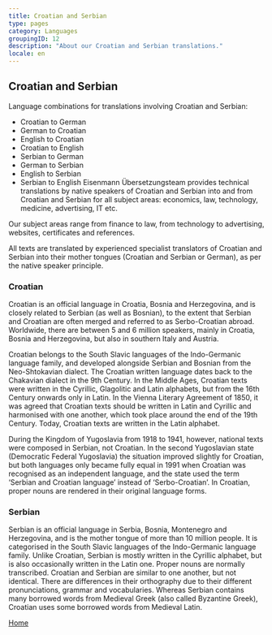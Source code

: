 ```yaml
---
title: Croatian and Serbian
type: pages
category: Languages
groupingID: 12
description: "About our Croatian and Serbian translations."
locale: en
---
```


## Croatian and Serbian

Language combinations for translations involving Croatian and Serbian:
- Croatian to German
- German to Croatian
- English to Croatian
- Croatian to English
- Serbian to German
- German to Serbian
- English to Serbian
- Serbian to English
Eisenmann Übersetzungsteam provides technical translations by native speakers of Croatian and Serbian into and from Croatian and Serbian for all subject areas: economics, law, technology, medicine, advertising, IT etc.

Our subject areas range from finance to law, from technology to advertising, websites, certificates and references.

All texts are translated by experienced specialist translators of Croatian and Serbian into their mother tongues (Croatian and Serbian or German), as per the native speaker principle.

### Croatian
Croatian is an official language in Croatia, Bosnia and Herzegovina, and is closely related to Serbian (as well as Bosnian), to the extent that Serbian and Croatian are often merged and referred to as Serbo-Croatian abroad. Worldwide, there are between 5 and 6 million speakers, mainly in Croatia, Bosnia and Herzegovina, but also in southern Italy and Austria.

Croatian belongs to the South Slavic languages of the Indo-Germanic language family, and developed alongside Serbian and Bosnian from the Neo-Shtokavian dialect. The Croatian written language dates back to the Chakavian dialect in the 9th Century. In the Middle Ages, Croatian texts were written in the Cyrillic, Glagolitic and Latin alphabets, but from the 16th Century onwards only in Latin. In the Vienna Literary Agreement of 1850, it was agreed that Croatian texts should be written in Latin and Cyrillic and harmonised with one another, which took place around the end of the 19th Century. Today, Croatian texts are written in the Latin alphabet.

During the Kingdom of Yugoslavia from 1918 to 1941, however, national texts were composed in Serbian, not Croatian. In the second Yugoslavian state (Democratic Federal Yugoslavia) the situation improved slightly for Croatian, but both languages only became fully equal in 1991 when Croatian was recognised as an independent language, and the state used the term ‘Serbian and Croatian language’ instead of ‘Serbo-Croatian’. In Croatian, proper nouns are rendered in their original language forms.

### Serbian
Serbian is an official language in Serbia, Bosnia, Montenegro and Herzegovina, and is the mother tongue of more than 10 million people. It is categorised in the South Slavic languages of the Indo-Germanic language family. Unlike Croatian, Serbian is mostly written in the Cyrillic alphabet, but is also occasionally written in the Latin one. Proper nouns are normally transcribed. Croatian and Serbian are similar to one another, but not identical. There are differences in their orthography due to their different pronunciations, grammar and vocabularies. Whereas Serbian contains many borrowed words from Medieval Greek (also called Byzantine Greek), Croatian uses some borrowed words from Medieval Latin.

[Home](/about/landing)